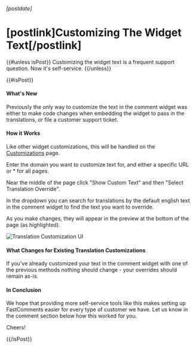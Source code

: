 ###### [postdate]
# [postlink]Customizing The Widget Text[/postlink]

{{#unless isPost}}
Customizing the widget text is a frequent support question. Now it's self-service.
{{/unless}}

{{#isPost}}

#### What's New

Previously the only way to customize the text in the comment widget was either to make code changes when embedding the widget to
pass in the translations, or file a customer support ticket. 

#### How it Works

Like other widget customizations, this will be handled on the <a href="https://fastcomments.com/auth/my-account/customize-widget" target="_blank">Customizations</a> page.

Enter the domain you want to customize text for, and either a specific URL or * for all pages.

Near the middle of the page click "Show Custom Text" and then "Select Translation Override".

In the dropdown you can search for translations by the default english text in the comment widget to find the text you want to override.

As you make changes, they will appear in the preview at the bottom of the page (as highlighted).

<div class="text-center">
    <img data-src="images/fc-customize-translations.png" alt="Translation Customization UI" title="Translation Customization UI" class="lozad" />
</div>

#### What Changes for Existing Translation Customizations

If you've already customized your text in the comment widget with one of the previous methods nothing should change - your overrides should remain as-is.

#### In Conclusion

We hope that providing more self-service tools like this makes setting up FastComments easier for every type of customer we have. Let us know in the comment section below
how this worked for you.

Cheers!

{{/isPost}}
